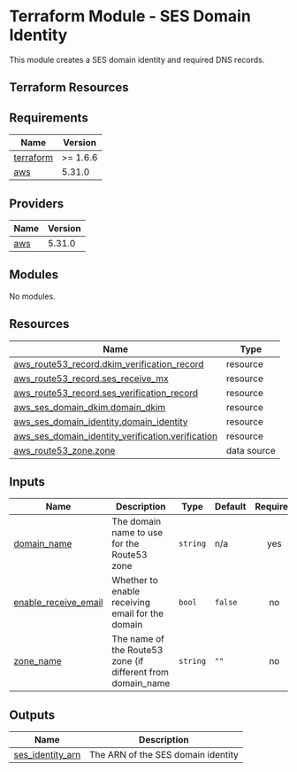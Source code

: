 # Terraform Module - SES Domain Identity

This module creates a SES domain identity and required DNS records.

## Terraform Resources

<!-- BEGINNING OF PRE-COMMIT-TERRAFORM DOCS HOOK -->
## Requirements

| Name | Version |
|------|---------|
| <a name="requirement_terraform"></a> [terraform](#requirement\_terraform) | >= 1.6.6 |
| <a name="requirement_aws"></a> [aws](#requirement\_aws) | 5.31.0 |

## Providers

| Name | Version |
|------|---------|
| <a name="provider_aws"></a> [aws](#provider\_aws) | 5.31.0 |

## Modules

No modules.

## Resources

| Name | Type |
|------|------|
| [aws_route53_record.dkim_verification_record](https://registry.terraform.io/providers/hashicorp/aws/5.31.0/docs/resources/route53_record) | resource |
| [aws_route53_record.ses_receive_mx](https://registry.terraform.io/providers/hashicorp/aws/5.31.0/docs/resources/route53_record) | resource |
| [aws_route53_record.ses_verification_record](https://registry.terraform.io/providers/hashicorp/aws/5.31.0/docs/resources/route53_record) | resource |
| [aws_ses_domain_dkim.domain_dkim](https://registry.terraform.io/providers/hashicorp/aws/5.31.0/docs/resources/ses_domain_dkim) | resource |
| [aws_ses_domain_identity.domain_identity](https://registry.terraform.io/providers/hashicorp/aws/5.31.0/docs/resources/ses_domain_identity) | resource |
| [aws_ses_domain_identity_verification.verification](https://registry.terraform.io/providers/hashicorp/aws/5.31.0/docs/resources/ses_domain_identity_verification) | resource |
| [aws_route53_zone.zone](https://registry.terraform.io/providers/hashicorp/aws/5.31.0/docs/data-sources/route53_zone) | data source |

## Inputs

| Name | Description | Type | Default | Required |
|------|-------------|------|---------|:--------:|
| <a name="input_domain_name"></a> [domain\_name](#input\_domain\_name) | The domain name to use for the Route53 zone | `string` | n/a | yes |
| <a name="input_enable_receive_email"></a> [enable\_receive\_email](#input\_enable\_receive\_email) | Whether to enable receiving email for the domain | `bool` | `false` | no |
| <a name="input_zone_name"></a> [zone\_name](#input\_zone\_name) | The name of the Route53 zone (if different from domain\_name | `string` | `""` | no |

## Outputs

| Name | Description |
|------|-------------|
| <a name="output_ses_identity_arn"></a> [ses\_identity\_arn](#output\_ses\_identity\_arn) | The ARN of the SES domain identity |
<!-- END OF PRE-COMMIT-TERRAFORM DOCS HOOK -->
